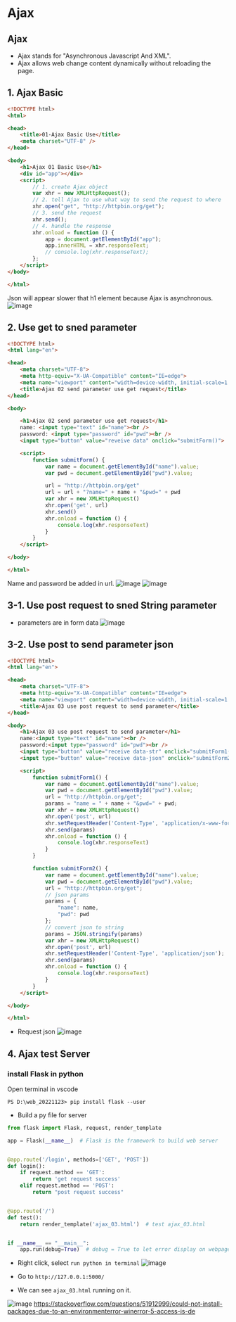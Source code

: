 # Ajax
## Ajax
- Ajax stands for "Asynchronous Javascript And XML".
- Ajax allows web change content dynamically without reloading the page.


## 1. Ajax Basic

```html
<!DOCTYPE html>
<html>

<head>
    <title>01-Ajax Basic Use</title>
    <meta charset="UTF-8" />
</head>

<body>
    <h1>Ajax 01 Basic Use</h1>
    <div id="app"></div>
    <script>
        // 1. create Ajax object
        var xhr = new XMLHttpRequest();
        // 2. tell Ajax to use what way to send the request to where
        xhr.open("get", "http://httpbin.org/get");
        // 3. send the request
        xhr.send();
        // 4. handle the response
        xhr.onload = function () {
            app = document.getElementById("app");
            app.innerHTML = xhr.responseText;
            // console.log(xhr.responseText);
        };
    </script>
</body>

</html>
```
Json will appear slower that h1 element because Ajax is asynchronous.
![image](https://user-images.githubusercontent.com/79159894/203877196-2196c557-6c61-49cf-8e31-a8a80fe5ede2.png)

## 2. Use get to sned parameter

```html
<!DOCTYPE html>
<html lang="en">

<head>
    <meta charset="UTF-8">
    <meta http-equiv="X-UA-Compatible" content="IE=edge">
    <meta name="viewport" content="width=device-width, initial-scale=1.0">
    <title>Ajax 02 send parameter use get request</title>
</head>

<body>

    <h1>Ajax 02 send parameter use get request</h1>
    name: <input type="text" id="name"><br />
    password: <input type="password" id="pwd"><br />
    <input type="button" value="reveive data" onclick="submitForm()">

    <script>
        function submitForm() {
            var name = document.getElementById("name").value;
            var pwd = document.getElementById("pwd").value;

            url = "http://httpbin.org/get"
            url = url + "?name=" + name + "&pwd=" + pwd
            var xhr = new XMLHttpRequest()
            xhr.open('get', url)
            xhr.send()
            xhr.onload = function () {
                console.log(xhr.responseText)
            }
        }
    </script>

</body>

</html>
```

Name and password be added in url.
![image](https://user-images.githubusercontent.com/79159894/203878573-27137b80-e950-48e6-b64b-46f2ac5d9782.png)
![image](https://user-images.githubusercontent.com/79159894/203878633-14de1d97-b908-43c8-b42c-827619653245.png)


## 3-1. Use post request to sned String parameter

- parameters are in form data
![image](https://user-images.githubusercontent.com/79159894/203881855-15a8b537-349e-40b9-aa35-72f823918fb4.png)

## 3-2. Use post to send parameter json

```html
<!DOCTYPE html>
<html lang="en">

<head>
    <meta charset="UTF-8">
    <meta http-equiv="X-UA-Compatible" content="IE=edge">
    <meta name="viewport" content="width=device-width, initial-scale=1.0">
    <title>Ajax 03 use post request to send parameter</title>
</head>

<body>
    <h1>Ajax 03 use post request to send parameter</h1>
    name:<input type="text" id="name"><br />
    password:<input type="password" id="pwd"><br />
    <input type="button" value="receive data-str" onclick="submitForm1()">
    <input type="button" value="receive data-json" onclick="submitForm2()">

    <script>
        function submitForm1() {
            var name = document.getElementById("name").value;
            var pwd = document.getElementById("pwd").value;
            url = "http://httpbin.org/get";
            params = "name = " + name + "&pwd=" + pwd;
            var xhr = new XMLHttpRequest()
            xhr.open('post', url)
            xhr.setRequestHeader('Content-Type', 'application/x-www-form-urlencoded');
            xhr.send(params)
            xhr.onload = function () {
                console.log(xhr.responseText)
            }
        }

        function submitForm2() {
            var name = document.getElementById("name").value;
            var pwd = document.getElementById("pwd").value;
            url = "http://httpbin.org/get";
            // json params
            params = {
                "name": name,
                "pwd": pwd
            };
            // convert json to string
            params = JSON.stringify(params)
            var xhr = new XMLHttpRequest()
            xhr.open('post', url)
            xhr.setRequestHeader('Content-Type', 'application/json');
            xhr.send(params)
            xhr.onload = function () {
                console.log(xhr.responseText)
            }
        }
    </script>

</body>

</html>
```
- Request json
![image](https://user-images.githubusercontent.com/79159894/203882705-de549d00-4a2a-4589-a1cf-da68b776d783.png)

## 4. Ajax test Server

### install Flask in python
Open terminal in vscode
```
PS D:\web_20221123> pip install flask --user
```
- Build a py file for server
```python
from flask import Flask, request, render_template

app = Flask(__name__)  # Flask is the framework to build web server


@app.route('/login', methods=['GET', 'POST'])
def login():
    if request.method == 'GET':
        return 'get request success'
    elif request.method == 'POST':
        return "post request success"


@app.route('/')
def test():
    return render_template('ajax_03.html')  # test ajax_03.html


if __name__ == "__main__":
    app.run(debug=True)  # debug = True to let error display on webpage
```
- Right click, select `run python in terminal`
![image](https://user-images.githubusercontent.com/79159894/203896532-0131f0ca-d03c-4e77-b74c-89fa0554611e.png)

- Go to `http://127.0.0.1:5000/`
- We can see `ajax_03.html` running on it.

![image](https://user-images.githubusercontent.com/79159894/203896662-51471ec4-b801-4ca7-ab58-413c6c70a644.png)
https://stackoverflow.com/questions/51912999/could-not-install-packages-due-to-an-environmenterror-winerror-5-access-is-de
